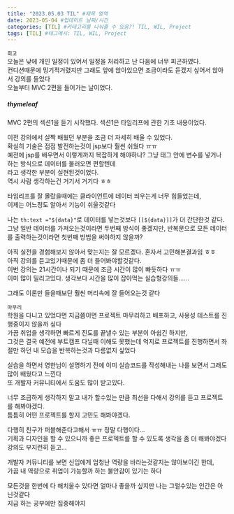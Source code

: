 ```yaml
---
title: "2023.05.03 TIL" #제목 영역
date: 2023-05-04 #업데이트 날짜/시간
categories: [TIL] #카테고리를 나눠줄 수 있음?! TIL, WIL, Project
tags: [TIL] #태그예시: TIL, WIL, Project
---
```


`회고`  
오늘은 낮에 개인 일정이 있어서 일정을 처리하고 난 다음에 너무 피곤하였다.  
컨디션때문에 밍기적거렸지만 그래도 앞에 앉아있으면 조금이라도 듣겠지 싶어서 앉아서 강의를 들었다  
오늘부터 MVC 2편을 들어가는 날이었다.

<h5><strong>thymeleaf</strong></h5>
MVC 2편의 섹션1을 듣기 시작했다.   
섹션1은 타임리프에 관한 기초 내용이었다.

이전 강의에서 살짝 배웠던 부분을 조금 더 자세히 배울 수 있었다.  
확실히 기술은 점점 발전하는것이 jsp보다 훨씬 쉬웠다 ㅠㅠ  
예전에 jsp를 배우면서 이렇게까지 복잡하게 해야하나? 그냥 태그 안에 변수를 넣거나 하는 방식으로 데이터를 불러오면 편할텐데  
라고 생각한 부분이 실현된것이었다.  
역시 사람 생각하는건 거기서 거기다 ㅎㅎ

타임리프를 잘 몰랐을때에는 클라이언트에 데이터 띄우는게 너무 힘들었는데,  
이제는 어느정도 알아서 기능이 쉬울것같다

나는 `th:text ="${data}"`로 데이터를 넣는것보다 `[[${data}]]`가 더 간단한것 같다.  
그냥 일반 데이터를 가져오는것이라면 두번째 방식이 좋겠지만, 반복문으로 모든 데이터를 출력하는것이라면 첫번째 방법을 써야하지 않을까?

아직 실전을 경험해보지 않아서 맞는지는 잘 모르겠다. 혼자서 고민해본결과임 ㅎㅎ  
아직 강의를 듣고있기때문에 좀 더 들어봐야할것같다.  
이번 강의는 21시간이나 되기 때문에 조금 시간이 많이 빠듯하다 ㅠㅠ  
이미 많이 밀리고있다. 생각보다 시간을 많이 잡아먹는 실습형강의들......

그래도 이론만 들을때보단 훨씬 머리속에 잘 들어오는것 같다

`마무리`  
학원을 다니고 있었다면 지금쯤이면 프로젝트 마무리하고 배포하고, 사용성 테스트를 진행중이지 않을까 싶다  
가끔 취업을 생각하면 빠르게 진도를 끝낼수 있는 부분이 아쉽긴 하지만,  
그것은 결국 예전에 부트캠프 다닐때 이해도 못했는데 억지로 프로젝트를 진행하면서 좌절만 하던 내 모습을 반복하는것과 다름없지 싶었다

실습을 하면서 영한님이 설명하기 전에 이미 실습코드를 작성해내는 나를 보면서 그래도 많이 배웠다고 느낀다  
또 개발자 커뮤니티에서 도움도 많이 받고있다.

너무 조급하게 생각하지 말고 내가 할수있는 만큼 최선을 다해서 강의를 듣고 프로젝트를 해봐야겠다.  
틈틈히 어떤 프로젝트를 할지 고민도 해봐야겠다.

다행히 친구가 퍼블해준다고해서 ㅠㅠ 정말 다행이다...  
기획과 디자인을 할 수 있으니까 좋은 프로젝트를 할 수 있도록 생각을 좀 더 해봐야겠다  
강의도 부지런히 듣고...

개발자 커뮤니티를 보면 신입에게 엄청난 역량을 바라는것같지는 않아보이긴 한데,  
가끔 내 역량으로 취업이 가능할까 하는 불안감이 있기는 하다

모든것을 한번에 다 해치울수 있다면 얼마나 좋을까 싶지만 나는 그럴수있는 인간은 아닌것같다  
지금 하는 공부에만 집중해야지
